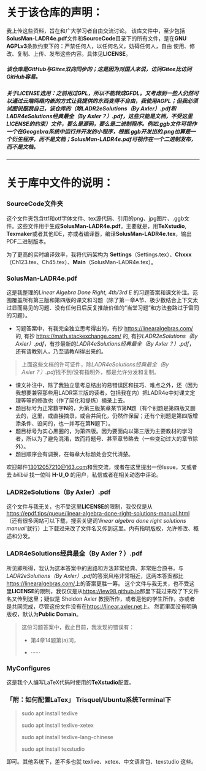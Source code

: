 # 关于该仓库的声明：

我上传这些资料，旨在和广大学习者自由交流讨论。
该库文件中，至少包括**SolusMan-LADR4e.pdf**文件和**SourceCode**目录下的所有文件，是在**GNU AGPLv3**条款约束下的：严禁任何人，以任何名义，妨碍任何人，自由 使用、修改、复制、上传、发布这些内容。具体见**LICENSE**。

##### 该仓库是GitHub与Gitee双向同步的；这是因为对国人来说，访问Gitee比访问GitHub容易。
##### 关于LICENSE选用：之前用过GPL，所以不能转成GFDL。又考虑到一些人仍然可以通过云端网络内嵌的方式让我提供的东西变得不自由，我使用AGPL；但我必须试图说服我自己，该仓库的（除**LADR2eSolutions（By Axler）.pdf**和**LADR4eSolutions经典最全（By Axler？）.pdf**，这些只能是文档，不受这里LICENSE的约束）文件，要么是源码，要么是二进制程序。例如.ggb文件可视作一个在Geogebra系统中运行并开发的小程序，根据.ggb开发出的.png也算是一个衍生程序，而不是文档；SolusMan-LADR4e.pdf可视作在一个二进制发布，而不是文档。

---

# 关于库中文件的说明：

### **SourceCode**文件夹

这个文件夹包含ttf和otf字体文件、tex源代码、引用的png、jpg图片、.ggb文件。这些文件用于生成**SolusMan-LADR4e.pdf**。主要就是，用**TeXstudio**, **Texmaker**或者其他IDE，亦或者编译器，编译**SolusMan-LADR4e.tex**，输出PDF二进制版本。

为了更高的实时编译效率，我将代码架构为 **Settings**（Settings.tex）、**Chxxx**（Ch123.tex、Ch45.tex）、**Main**（SolusMan-LADR4e.tex）。

### **SolusMan-LADR4e.pdf**

这是我整理的*Linear Algebra Done Right, 4th/3rd E* 的习题答案和课文补注。范围覆盖所有第三版和第四版的课文和习题（除了第一章A节、极少数结合上下文太过显而易见的习题、没有任何日后反复推敲价值的“当堂习题”和方法套路过于雷同的习题）。
- 习题答案中，有我完全独立思考得出的，有抄 <https://linearalgebras.com/> 的, 有抄 <https://math.stackexchange.com/> 的, 有抄*LADR2eSolutions（By Axler）.pdf*，有抄最新的*LADR4eSolutions经典最全（By Axler？）.pdf*，还有请教别人，乃至请教AI得出来的。
> 上面这些文档的许可证件，除*LADR4eSolutions经典最全（By Axler？）.pdf*找不到/没有指明外，都是允许分发和复制。
- 课文补注中，除了我独立思考总结出的易错误区和技巧、难点之外，还（因为我想要兼容那些用LADR第三版的读者，包括我在内）把LADR4e中对课文定理等等的修改也（作了简化和提炼）摘录上去。
- 题目标号为正常数字**N**的，为第三版某章某节第**N**题（有个别题是第四版又删去的，这里，或直接摘录，或合并简化，仍然作保留；还有个别题是第四版增添条件、设问的，也一并写在第**N**题下）。
- 题目标号为实心黑圈的，为第四版。因为要面向以第三版为主要教材的学习者，所以为了避免混淆，故而将题号、甚至章节略去（一些变动过大的章节除外）。
- 题目顺序会有调换，在每章大标题处会交代清楚。

欢迎邮件<13012057210@163.com>和我交流，或者在这里提出一份Issue，又或者去 *bilibili* 找一位叫 **H-U_O** 的用户，私信或者在相关动态中评论。

### **LADR2eSolutions（By Axler）.pdf**

这个文件与我无关，也不受这里**LICENSE**的限制，我仅仅是从<https://epdf.tips/queue/linear-algebra-done-right-solutions-manual.html>（还有很多网站可以下载，搜索关键词'*linear algebra done right solutions manual*'就行）上下载过来改了文件名又传到这里。内有指明版权，允许修改、概述和分发。

### **LADR4eSolutions经典最全（By Axler？）.pdf**

所见即所得，我认为这本答案中的思路和方法非常经典、非常贴合原书，与*LADR2eSolutions（By Axler）.pdf*的答案风格非常相近，这两本答案都比<https://linearalgebras.com/>上的答案更胜一筹。
这个文件与我无关，也不受这里**LICENSE**的限制，我仅仅是从<https://lew98.github.io>那里下载过来改了下文件名又传到这里；疑似是 Sheldon Axler 教授所作，或者是他的学生所作，亦或者是共同完成，尽管这份文件没有在<https://linear.axler.net>上。
然而里面没有明确版权，默认为**Public Domain**。

> 这份习题答案中，截止目前，我发现的错误有：
> - 第4章14题第(a)问，
> 
> - ······

### **MyConfigures**

这是我个人编写LaTeX代码时使用的**TeXstudio**配置。

### 「附：如何配置LaTex」 Trisquel/Ubuntu系统Terminal下

> sudo apt install texlive
> 
> sudo apt install texlive-xetex
> 
> sudo apt install texlive-lang-chinese
> 
> sudo apt install texstudio

即可。其他系统下，差不多也就 texlive、xetex、中文语言包、texstudio 这些。
